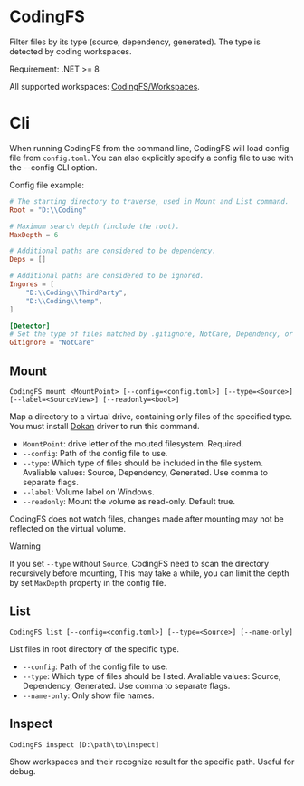 # CodingFS

Filter files by its type (source, dependency, generated). The type is detected by coding workspaces.

Requirement: .NET >= 8

All supported workspaces: [CodingFS/Workspaces](CodingFS/Workspaces).

# Cli

When running CodingFS from the command line, CodingFS will load config file from `config.toml`. You can also explicitly specify a config file to use with the --config CLI option.

Config file example:

```toml
# The starting directory to traverse, used in Mount and List command.
Root = "D:\\Coding"

# Maximum search depth (include the root).
MaxDepth = 6

# Additional paths are considered to be dependency.
Deps = []

# Additional paths are considered to be ignored.
Ingores = [
	"D:\\Coding\\ThirdParty",
	"D:\\Coding\\temp",
]

[Detector]
# Set the type of files matched by .gitignore, NotCare, Dependency, or Ignored.
Gitignore = "NotCare"
```

## Mount

```
CodingFS mount <MountPoint> [--config=<config.toml>] [--type=<Source>] [--label=<SourceView>] [--readonly=<bool>]
```

Map a directory to a virtual drive, containing only files of the specified type. You must install [Dokan](https://github.com/dokan-dev/dokany) driver to run this command.

* `MountPoint`: drive letter of the mouted filesystem. Required.
* `--config`: Path of the config file to use.
* `--type`: Which type of files should be included in the file system. Avaliable values: Source, Dependency, Generated. Use comma to separate flags.
* `--label`: Volume label on Windows.
* `--readonly`: Mount the volume as read-only. Default true.

CodingFS does not watch files, changes made after mounting may not be reflected on the virtual volume.

> [!WARNING]
> If you set `--type` without `Source`, CodingFS need to scan the directory recursively before mounting, This may take a while, you can limit the depth by set `MaxDepth` property in the config file.

## List

```
CodingFS list [--config=<config.toml>] [--type=<Source>] [--name-only]
```

List files in root directory of the specific type.

* `--config`: Path of the config file to use.
* `--type`: Which type of files should be listed. Avaliable values: Source, Dependency, Generated. Use comma to separate flags.
* `--name-only`: Only show file names.

## Inspect

```
CodingFS inspect [D:\path\to\inspect]
```

Show workspaces and their recognize result for the specific path. Useful for debug.
